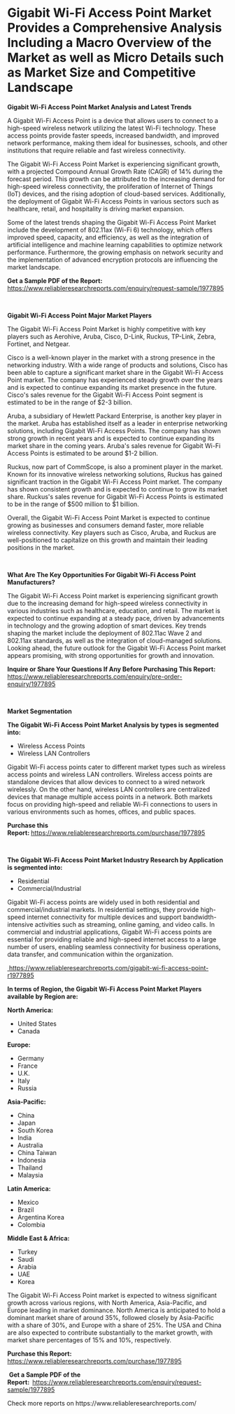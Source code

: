<p><h1>Gigabit Wi-Fi Access Point Market Provides a Comprehensive Analysis Including a Macro Overview of the Market as well as Micro Details such as Market Size and Competitive Landscape</h1></p><p><strong>Gigabit Wi-Fi Access Point Market Analysis and Latest Trends</strong></p>
<p><p>A Gigabit Wi-Fi Access Point is a device that allows users to connect to a high-speed wireless network utilizing the latest Wi-Fi technology. These access points provide faster speeds, increased bandwidth, and improved network performance, making them ideal for businesses, schools, and other institutions that require reliable and fast wireless connectivity.</p><p>The Gigabit Wi-Fi Access Point Market is experiencing significant growth, with a projected Compound Annual Growth Rate (CAGR) of 14% during the forecast period. This growth can be attributed to the increasing demand for high-speed wireless connectivity, the proliferation of Internet of Things (IoT) devices, and the rising adoption of cloud-based services. Additionally, the deployment of Gigabit Wi-Fi Access Points in various sectors such as healthcare, retail, and hospitality is driving market expansion.</p><p>Some of the latest trends shaping the Gigabit Wi-Fi Access Point Market include the development of 802.11ax (Wi-Fi 6) technology, which offers improved speed, capacity, and efficiency, as well as the integration of artificial intelligence and machine learning capabilities to optimize network performance. Furthermore, the growing emphasis on network security and the implementation of advanced encryption protocols are influencing the market landscape.</p></p>
<p><strong>Get a Sample PDF of the Report:&nbsp;</strong> <a href="https://www.reliableresearchreports.com/enquiry/request-sample/1977895">https://www.reliableresearchreports.com/enquiry/request-sample/1977895</a></p>
<p>&nbsp;</p>
<p><strong>Gigabit Wi-Fi Access Point Major Market Players</strong></p>
<p><p>The Gigabit Wi-Fi Access Point Market is highly competitive with key players such as Aerohive, Aruba, Cisco, D-Link, Ruckus, TP-Link, Zebra, Fortinet, and Netgear.</p><p>Cisco is a well-known player in the market with a strong presence in the networking industry. With a wide range of products and solutions, Cisco has been able to capture a significant market share in the Gigabit Wi-Fi Access Point market. The company has experienced steady growth over the years and is expected to continue expanding its market presence in the future. Cisco's sales revenue for the Gigabit Wi-Fi Access Point segment is estimated to be in the range of $2-3 billion.</p><p>Aruba, a subsidiary of Hewlett Packard Enterprise, is another key player in the market. Aruba has established itself as a leader in enterprise networking solutions, including Gigabit Wi-Fi Access Points. The company has shown strong growth in recent years and is expected to continue expanding its market share in the coming years. Aruba's sales revenue for Gigabit Wi-Fi Access Points is estimated to be around $1-2 billion.</p><p>Ruckus, now part of CommScope, is also a prominent player in the market. Known for its innovative wireless networking solutions, Ruckus has gained significant traction in the Gigabit Wi-Fi Access Point market. The company has shown consistent growth and is expected to continue to grow its market share. Ruckus's sales revenue for Gigabit Wi-Fi Access Points is estimated to be in the range of $500 million to $1 billion.</p><p>Overall, the Gigabit Wi-Fi Access Point Market is expected to continue growing as businesses and consumers demand faster, more reliable wireless connectivity. Key players such as Cisco, Aruba, and Ruckus are well-positioned to capitalize on this growth and maintain their leading positions in the market.</p></p>
<p>&nbsp;</p>
<p><strong>What Are The Key Opportunities For Gigabit Wi-Fi Access Point Manufacturers?</strong></p>
<p><p>The Gigabit Wi-Fi Access Point market is experiencing significant growth due to the increasing demand for high-speed wireless connectivity in various industries such as healthcare, education, and retail. The market is expected to continue expanding at a steady pace, driven by advancements in technology and the growing adoption of smart devices. Key trends shaping the market include the deployment of 802.11ac Wave 2 and 802.11ax standards, as well as the integration of cloud-managed solutions. Looking ahead, the future outlook for the Gigabit Wi-Fi Access Point market appears promising, with strong opportunities for growth and innovation.</p></p>
<p><strong>Inquire or Share Your Questions If Any Before Purchasing This Report:</strong> <a href="https://www.reliableresearchreports.com/enquiry/pre-order-enquiry/1977895">https://www.reliableresearchreports.com/enquiry/pre-order-enquiry/1977895</a></p>
<p>&nbsp;</p>
<p><strong>Market Segmentation</strong></p>
<p><strong>The Gigabit Wi-Fi Access Point Market Analysis by types is segmented into:</strong></p>
<p><ul><li>Wireless Access Points</li><li>Wireless LAN Controllers</li></ul></p>
<p><p>Gigabit Wi-Fi access points cater to different market types such as wireless access points and wireless LAN controllers. Wireless access points are standalone devices that allow devices to connect to a wired network wirelessly. On the other hand, wireless LAN controllers are centralized devices that manage multiple access points in a network. Both markets focus on providing high-speed and reliable Wi-Fi connections to users in various environments such as homes, offices, and public spaces.</p></p>
<p><strong>Purchase this Report:&nbsp;</strong><a href="https://www.reliableresearchreports.com/purchase/1977895">https://www.reliableresearchreports.com/purchase/1977895</a></p>
<p>&nbsp;</p>
<p><strong>The Gigabit Wi-Fi Access Point Market Industry Research by Application is segmented into:</strong></p>
<p><ul><li>Residential</li><li>Commercial/Industrial</li></ul></p>
<p><p>Gigabit Wi-Fi access points are widely used in both residential and commercial/industrial markets. In residential settings, they provide high-speed internet connectivity for multiple devices and support bandwidth-intensive activities such as streaming, online gaming, and video calls. In commercial and industrial applications, Gigabit Wi-Fi access points are essential for providing reliable and high-speed internet access to a large number of users, enabling seamless connectivity for business operations, data transfer, and communication within the organization.</p></p>
<p><a href="https://www.reliableresearchreports.com/gigabit-wi-fi-access-point-r1977895">&nbsp;https://www.reliableresearchreports.com/gigabit-wi-fi-access-point-r1977895</a></p>
<p><strong>In terms of Region, the Gigabit Wi-Fi Access Point Market Players available by Region are:</strong></p>
<p>
    <p> <strong> North America: </strong>
        <ul>
            <li>United States</li>
            <li>Canada</li>
        </ul>
        </p> 
    <p> <strong> Europe: </strong>
        <ul>
            <li>Germany</li>
            <li>France</li>
            <li>U.K.</li>
            <li>Italy</li>
            <li>Russia</li>
        </ul>
        </p> 
    <p> <strong> Asia-Pacific: </strong>
        <ul>
            <li>China</li>
            <li>Japan</li>
            <li>South Korea</li>
            <li>India</li>
            <li>Australia</li>
            <li>China Taiwan</li>
            <li>Indonesia</li>
            <li>Thailand</li>
            <li>Malaysia</li>
        </ul>
        </p> 
    <p> <strong> Latin America: </strong>
        <ul>
            <li>Mexico</li>
            <li>Brazil</li>
            <li>Argentina Korea</li>
            <li>Colombia</li>
        </ul>
        </p> 
    <p> <strong> Middle East & Africa: </strong>
        <ul>
            <li>Turkey</li>
            <li>Saudi</li>
            <li>Arabia</li>
            <li>UAE</li>
            <li>Korea</li>
        </ul>
    </p>
    </p>
<p><p>The Gigabit Wi-Fi Access Point market is expected to witness significant growth across various regions, with North America, Asia-Pacific, and Europe leading in market dominance. North America is anticipated to hold a dominant market share of around 35%, followed closely by Asia-Pacific with a share of 30%, and Europe with a share of 25%. The USA and China are also expected to contribute substantially to the market growth, with market share percentages of 15% and 10%, respectively.</p></p>
<p><strong>Purchase this Report: </strong><a href="https://www.reliableresearchreports.com/purchase/1977895">https://www.reliableresearchreports.com/purchase/1977895</a></p>
<p>&nbsp;<strong>Get a Sample PDF of the Report:&nbsp;&nbsp;</strong><a href="https://www.reliableresearchreports.com/enquiry/request-sample/1977895">https://www.reliableresearchreports.com/enquiry/request-sample/1977895</a></p>
<p><strong></strong></p>
<p>Check more reports on https://www.reliableresearchreports.com/</p>